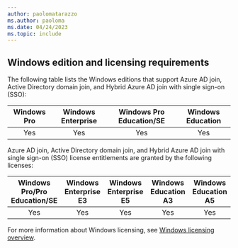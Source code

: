 ```yaml
---
author: paolomatarazzo
ms.author: paoloma
ms.date: 04/24/2023
ms.topic: include
---
```


## Windows edition and licensing requirements

The following table lists the Windows editions that support Azure AD join, Active Directory domain join, and Hybrid Azure AD join with single sign-on (SSO):

|Windows Pro|Windows Enterprise|Windows Pro Education/SE|Windows Education|
|:---:|:---:|:---:|:---:|
|Yes|Yes|Yes|Yes|

Azure AD join, Active Directory domain join, and Hybrid Azure AD join with single sign-on (SSO) license entitlements are granted by the following licenses:

|Windows Pro/Pro Education/SE|Windows Enterprise E3|Windows Enterprise E5|Windows Education A3|Windows Education A5|
|:---:|:---:|:---:|:---:|:---:|
|Yes|Yes|Yes|Yes|Yes|

For more information about Windows licensing, see [Windows licensing overview](/windows/whats-new/windows-licensing).
